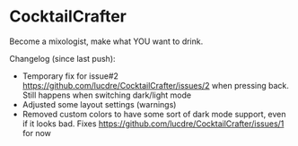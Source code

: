 # CocktailCrafter
Become a mixologist, make what YOU want to drink.

Changelog (since last push):
- Temporary fix for issue#2 https://github.com/lucdre/CocktailCrafter/issues/2 when pressing back. Still happens when switching dark/light mode
- Adjusted some layout settings (warnings)
- Removed custom colors to have some sort of dark mode support, even if it looks bad. Fixes https://github.com/lucdre/CocktailCrafter/issues/1 for now 

